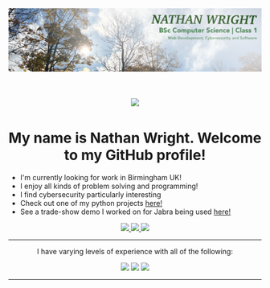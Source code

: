 <img src="LinkedIn_Background.JPG" alt="Banner of a developer sitting in front of a desk">

<h1 align="center">
    <img src="https://readme-typing-svg.herokuapp.com/?font=Inter&size=48&center=true&vCenter=true&width=500&height=70&color=337722&duration=4000&lines=Welcome!;" />
</h1>

<h1 align="center">My name is Nathan Wright. Welcome to my GitHub profile!</h1>
<ul>
    <li>I'm currently looking for work in Birmingham UK! </li>
    <li>I enjoy all kinds of problem solving and programming!</li>
    <li>I find cybersecurity particularly interesting</li>
    <li>Check out one of my python projects <a href="https://github.com/nathantwright/wests_best_text_comparison" target="_blank">here!</a></li>
    <li>See a trade-show demo I worked on for Jabra being used <a href="https://www.linkedin.com/posts/jabra_demo-marketing-data-ugcPost-7293247114673815552-gl5s?utm_source=share&utm_medium=member_ios" target="_blank">here!</li>
</ul>
<div align="center">
  <a href="mailto:thenathanwright+github@gmail.com">
    <img src="https://img.shields.io/badge/email_me!-337722?style=for-the-badge" />
  </a>
  <a href="https://www.linkedin.com/in/nathan-wright-151a69288/" target="_blank">
    <img src="https://img.shields.io/badge/visit_my_LinkedIn!-337722?style=for-the-badge" target="_blank" />
  </a>
  <a href="NathanWrightCV.pdf" target="_blank">
    <img src="https://img.shields.io/badge/peek_at_my_cv!-337722?style=for-the-badge" target="_blank" />
  </a>
</div>
<hr>

<p align="center">
  I have varying levels of experience with all of the following:
</p>

<p align="center">
  <img src="https://skillicons.dev/icons?i=py,html,css,js,vue,bootstrap,godot,mysql,postman,git,kubernetes,docker,haskell,java,cpp" />
  <img src="https://skillicons.dev/icons?i=wordpress,vscode,github,latex,linux,ubuntu,windows,idea" />
  <img src="https://skillicons.dev/icons?i=linkedin,instagram,gmail,discord" />
</p>
<hr>

<!--
**nathantwright/nathantwright** is a ✨ _special_ ✨ repository because its `README.md` (this file) appears on your GitHub profile.

Here are some ideas to get you started:

- 🔭 I’m currently working on ...
- 🌱 I’m currently learning ...
- 👯 I’m looking to collaborate on ...
- 🤔 I’m looking for help with ...
- 💬 Ask me about ...
- 📫 How to reach me: ...
- 😄 Pronouns: ...
- ⚡ Fun fact: ...
-->
